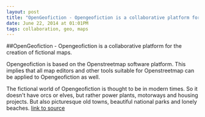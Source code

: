 ```yaml
---
layout: post
title: "OpenGeofiction - Opengeofiction is a collaborative platform for the creation of fictional maps."
date: June 22, 2014 at 01:01PM
tags: collaboration, geo, maps
---
```

##OpenGeofiction - Opengeofiction is a collaborative platform for the creation of fictional maps.

Opengeofiction is based on the Openstreetmap software platform. This implies that all map editors and other tools suitable for Openstreetmap can be applied to Opengeofiction as well.

The fictional world of Opengeofiction is thought to be in modern times. So it doesn't have orcs or elves, but rather power plants, motorways and housing projects. But also picturesque old towns, beautiful national parks and lonely beaches.
[link to source](http://ift.tt/SLAWgh) 
